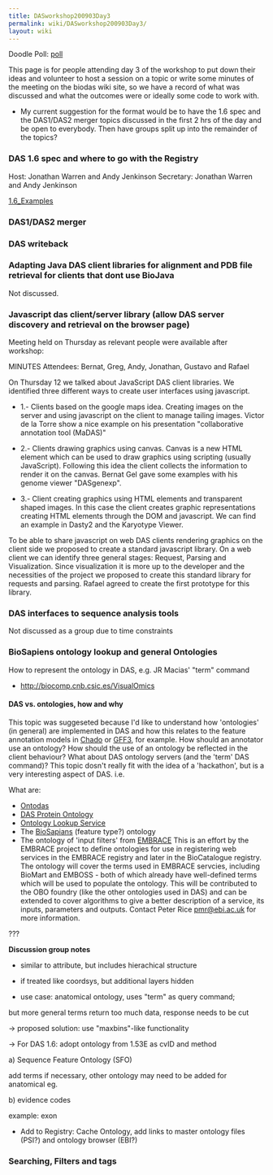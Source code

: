 ```yaml
---
title: DASworkshop200903Day3
permalink: wiki/DASworkshop200903Day3/
layout: wiki
---
```


Doodle Poll: [poll](http://doodle.com/68bxciw5vaqq7icw)

This page is for people attending day 3 of the workshop to put down
their ideas and volunteer to host a session on a topic or write some
minutes of the meeting on the biodas wiki site, so we have a record of
what was discussed and what the outcomes were or ideally some code to
work with.

-   My current suggestion for the format would be to have the 1.6 spec
    and the DAS1/DAS2 merger topics discussed in the first 2 hrs of the
    day and be open to everybody. Then have groups split up into the
    remainder of the topics?

### DAS 1.6 spec and where to go with the Registry

Host: Jonathan Warren and Andy Jenkinson Secretary: Jonathan Warren and
Andy Jenkinson

[1.6\_Examples](1.6_Examples "wikilink")

### DAS1/DAS2 merger

### DAS writeback

### Adapting Java DAS client libraries for alignment and PDB file retrieval for clients that dont use BioJava

Not discussed.

### Javascript das client/server library (allow DAS server discovery and retrieval on the browser page)

Meeting held on Thursday as relevant people were available after
workshop:

MINUTES Attendees: Bernat, Greg, Andy, Jonathan, Gustavo and Rafael

On Thursday 12 we talked about JavaScript DAS client libraries. We
identified three different ways to create user interfaces using
javascript.

-   1.- Clients based on the google maps idea. Creating images on the
    server and using javascript on the client to manage tailing images.
    Victor de la Torre show a nice example on his presentation
    "collaborative annotation tool (MaDAS)"

<!-- -->

-   2.- Clients drawing graphics using canvas. Canvas is a new HTML
    element which can be used to draw graphics using scripting
    (usually JavaScript). Following this idea the client collects the
    information to render it on the canvas. Bernat Gel gave some
    examples with his genome viewer "DASgenexp".

<!-- -->

-   3.- Client creating graphics using HTML elements and transparent
    shaped images. In this case the client creates graphic
    representations creating HTML elements through the DOM
    and javascript. We can find an example in Dasty2 and the
    Karyotype Viewer.

To be able to share javascript on web DAS clients rendering graphics on
the client side we proposed to create a standard javascript library. On
a web client we can identify three general stages: Request, Parsing and
Visualization. Since visualization it is more up to the developer and
the necessities of the project we proposed to create this standard
library for requests and parsing. Rafael agreed to create the first
prototype for this library.

### DAS interfaces to sequence analysis tools

Not discussed as a group due to time constraints

### BioSapiens ontology lookup and general Ontologies

How to represent the ontology in DAS, e.g. JR Macias' "term" command

-   <http://biocomp.cnb.csic.es/VisualOmics>

#### DAS vs. ontologies, how and why

This topic was suggeseted because I'd like to understand how
'ontologies' (in general) are implemented in DAS and how this relates to
the feature annotation models in [Chado](/wiki/Chado "wikilink") or
[GFF3](/wiki/GFF3 "wikilink"), for example. How should an annotator use an
ontology? How should the use of an ontology be reflected in the client
behaviour? What about DAS ontology servers (and the 'term' DAS command)?
This topic dosn't really fit with the idea of a 'hackathon', but is a
very interesting aspect of DAS. i.e.

What are:

-   [Ontodas](/wiki/Ontodas "wikilink")
-   [DAS Protein Ontology](/wiki/DAS_Protein_Ontology "wikilink")
-   [Ontology Lookup Service](/wiki/Ontology_Lookup_Service "wikilink")
-   The [BioSapians](/wiki/BioSapians "wikilink") (feature type?) ontology
-   The ontology of 'input filters' from [EMBRACE](/wiki/EMBRACE "wikilink")
    This is an effort by the EMBRACE project to define ontologies for
    use in registering web services in the EMBRACE registry and later in
    the BioCatalogue registry. The ontology will cover the terms used in
    EMBRACE servcies, including BioMart and EMBOSS - both of which
    already have well-defined terms which will be used to populate
    the ontology. This will be contributed to the OBO foundry (like the
    other ontologies used in DAS) and can be extended to cover
    algorithms to give a better description of a service, its inputs,
    parameters and outputs. Contact Peter Rice pmr@ebi.ac.uk for
    more information.

  
???

**Discussion group notes**

-   similar to attribute, but includes hierachical structure

<!-- -->

-   if treated like coordsys, but additional layers hidden

<!-- -->

-   use case: anatomical ontology, uses "term" as query command;

but more general terms return too much data, response needs to be cut

-&gt; proposed solution: use "maxbins"-like functionality

-&gt; For DAS 1.6: adopt ontology from 1.53E as cvID and method

a) Sequence Feature Ontology (SFO)

add terms if necessary, other ontology may need to be added for
anatomical eg.

b) evidence codes

example:
<TYPE id="exon SO:0000147" category="inferred from RT-PCR experiment (ECO:0000109)">exon</TYPE>

-   Add to Registry: Cache Ontology, add links to master ontology
    files (PSI?) and ontology browser (EBI?)

### Searching, Filters and tags
